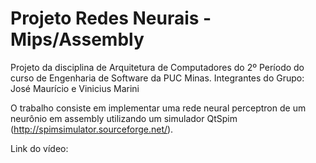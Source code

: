 # Projeto Redes Neurais - Mips/Assembly
Projeto da disciplina de Arquitetura de Computadores do 2º Período do curso de Engenharia de Software da PUC Minas. Integrantes do Grupo: José Maurício e Vinicius Marini

O trabalho consiste em implementar uma rede neural perceptron de um neurônio em assembly utilizando um simulador QtSpim (http://spimsimulator.sourceforge.net/).

Link do vídeo:
